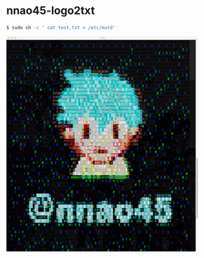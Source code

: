 # nnao45-logo2txt

```bash
$ sudo sh -c ' cat test.txt > /etc/motd'
```

![result](https://github.com/nnao45/nnao45-logo2txt/blob/master/nnao45-logo.png)
